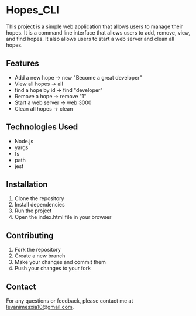 # Hopes_CLI
  

  This project is a simple web application that allows users to manage their hopes.
  It is a command line interface that allows users to add, remove, view, and find hopes.
  It also allows users to start a web server and clean all hopes.


## Features

- Add a new hope -> new "Become a great developer"
- View all hopes -> all
- find a hope by id -> find "developer"
- Remove a hope -> remove "1"
- Start a web server -> web 3000
- Clean all hopes -> clean

## Technologies Used

- Node.js
- yargs
- fs
- path
- jest


## Installation

1. Clone the repository
2. Install dependencies
3. Run the project
4. Open the index.html file in your browser


## Contributing

1. Fork the repository
2. Create a new branch
3. Make your changes and commit them
4. Push your changes to your fork 


## Contact

For any questions or feedback, please contact me at levanimesxia10@gmail.com.
